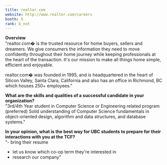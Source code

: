 ```yaml
---
title: realtor.com
website: http://www.realtor.com/careers
booth: X
rank: b_not
---
```

**Overview**  
"realtor.com� is the trusted resource for home buyers, sellers and dreamers. We give consumers the information they need to move confidently throughout their home journey while keeping professionals at the heart of the transaction. It's our mission to make all things home simple, efficient and enjoyable.

realtor.com� was founded in 1995, and is headquartered in the heart of Silicon Valley, Santa Clara, California and also has an office in Richmond, BC which houses 250+ employees."
  
**What are the skills and qualities of a successful candidate in your organization?**  
"3rd/4th Year student in Computer Science or Engineering related program (preferred)
Solid understanding of Computer Science fundamentals in object-oriented design, algorithm and data structures, and database systems."
  
**In your opinion, what is the best way for UBC students to prepare for their interactions with you at the TCF?**  
"- bring their resume
- let us know which co-op term they're interested in
- research our company"
